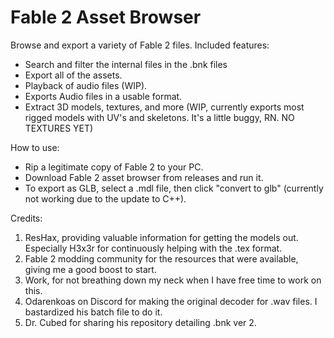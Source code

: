 # Fable 2 Asset Browser

Browse and export a variety of Fable 2 files. Included features:

- Search and filter the internal files in the .bnk files
- Export all of the assets.
- Playback of audio files (WIP).
- Exports Audio files in a usable format. 
- Extract 3D models, textures, and more (WIP, currently exports most rigged models with UV's and skeletons. It's a little buggy, RN. NO TEXTURES YET)

  
How to use:
- Rip a legitimate copy of Fable 2 to your PC.
- Download Fable 2 asset browser from releases and run it.
- To export as GLB, select a .mdl file, then click "convert to glb" (currently not working due to the update to C++).

Credits:
1. ResHax, providing valuable information for getting the models out. Especially H3x3r for continuously helping with the .tex format.
2. Fable 2 modding community for the resources that were available, giving me a good boost to start.
3. Work, for not breathing down my neck when I have free time to work on this.
4. Odarenkoas on Discord for making the original decoder for .wav files. I bastardized his batch file to do it.
5. Dr. Cubed for sharing his repository detailing .bnk ver 2.
